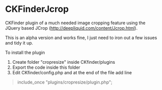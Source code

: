 CKFinderJcrop
=============

CKFinder plugin of a much needed image cropping feature using the JQuery based JCrop (http://deepliquid.com/content/Jcrop.html).

This is an alpha version and works fine, I just need to iron out a few issues and tidy it up.

To install the plugin
 1. Create folder "cropresize" inside CKfinder/plugins
 2. Export the code inside this folder
 3. Edit CKfinder/config.php and at the end of the file add line 

>    include_once "plugins/cropresize/plugin.php";


